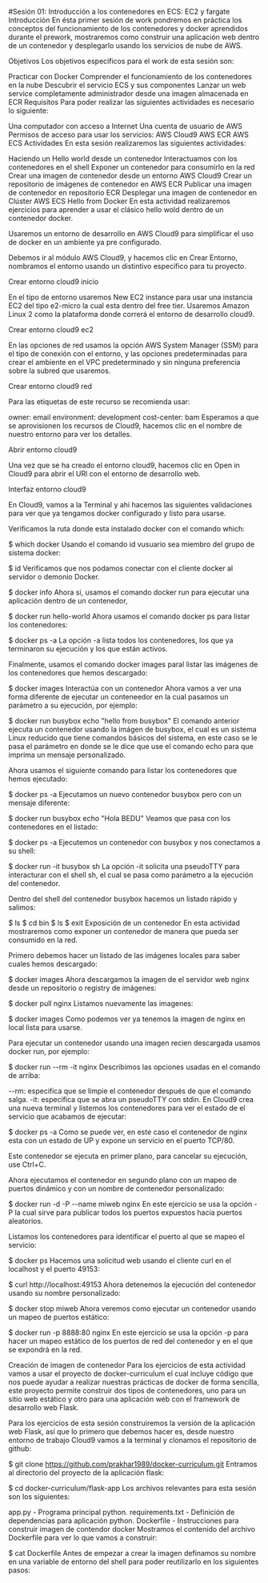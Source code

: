 #Sesión 01: Introducción a los contenedores en ECS: EC2 y fargate
Introducción
En ésta primer sesión de work pondremos en práctica los conceptos del funcionamiento de los contenedores y docker aprendidos durante el prework, mostraremos como construir una aplicación web dentro de un contenedor y desplegarlo usando los servicios de nube de AWS.

Objetivos
Los objetivos especificos para el work de esta sesión son:

Practicar con Docker
Comprender el funcionamiento de los contenedores en la nube
Descubrir el servicio ECS y sus componentes
Lanzar un web service completamente administrador desde una imagen almacenada en ECR
Requisitos
Para poder realizar las siguientes actividades es necesario lo siguiente:

Una computador con acceso a Internet
Una cuenta de usuario de AWS
Permisos de acceso para usar los servicios:
AWS Cloud9
AWS ECR
AWS ECS
Actividades
En esta sesión realizaremos las siguientes actividades:

Haciendo un Hello world desde un contenedor
Interactuamos con los contenedores en el shell
Exponer un contenedor para consumirlo en la red
Crear una imagen de contenedor desde un entorno AWS Cloud9
Crear un repositorio de imágenes de contenedor en AWS ECR
Publicar una imagen de contenedor en repositorio ECR
Desplegar una imagen de contenedor en Clúster AWS ECS
Hello from Docker
En esta actividad realizaremos ejercicios para aprender a usar el clásico hello wold dentro de un contenedor docker.

Usaremos un entorno de desarrollo en AWS Cloud9 para simplificar el uso de docker en un ambiente ya pre configurado.

Debemos ir al módulo AWS Cloud9, y hacemos clic en Crear Entorno, nombramos el entorno usando un distintivo especifico para tu proyecto.

Crear entorno cloud9 inicio

En el tipo de entorno usaremos New EC2 instance para usar una instancia EC2 del tipo e2-micro la cual esta dentro del free tier. Usaremos Amazon Linux 2 como la plataforma donde correrá el entorno de desarrollo cloud9.

Crear entorno cloud9 ec2

En las opciones de red usamos la opción AWS System Manager (SSM) para el tipo de conexión con el entorno, y las opciones predeterminadas para crear el ambiente en el VPC predeterminado y sin ninguna preferencia sobre la subred que usaremos.

Crear entorno cloud9 red

Para las etiquetas de este recurso se recomienda usar:

owner: email
environment: development
cost-center: bam
Esperamos a que se aprovisionen los recursos de Cloud9, hacemos clic en el nombre de nuestro entorno para ver los detalles.

Abrir entorno cloud9

Una vez que se ha creado el entorno cloud9, hacemos clic en Open in Cloud9 para abrir el URl con el entorno de desarrollo web.

Interfaz entorno cloud9

En Cloud9, vamos a la Terminal y ahi hacemos las siguientes validaciones para ver que ya tengamos docker configurado y listo para usarse.

Verificamos la ruta donde esta instalado docker con el comando which:

$ which docker
Usando el comando id vusuario sea miembro del grupo de sistema docker:

$ id
Verificamos que nos podamos conectar con el cliente docker al servidor o demonio Docker.

$ docker info
Ahora si, usamos el comando docker run para ejecutar una aplicación dentro de un contenedor,

$ docker run hello-world
Ahora usamos el comando docker ps para listar los contenedores:

$ docker ps -a
La opción -a lista todos los contenedores, los que ya terminaron su ejecución y los que están activos.

Finalmente, usamos el comando docker images paral listar las imágenes de los contenedores que hemos descargado:

$ docker images
Interactúa con un contenedor
Ahora vamos a ver una forma diferente de ejecutar un conteneedor en la cual pasamos un parámetro a su ejecución, por ejemplo:

$ docker run busybox echo "hello from busybox"
El comando anterior ejecuta un contenedor usando la imágen de busybox, el cual es un sistema Linux reducido que tiene comandos básicos del sistema, en este caso se le pasa el parámetro en donde se le dice que use el comando echo para que imprima un mensaje personalizado.

Ahora usamos el siguiente comando para listar los contenedores que hemos ejecutado:

$ docker ps -a
Ejecutamos un nuevo contenedor busybox pero con un mensaje diferente:

$ docker run busybox echo "Hola BEDU"
Veamos que pasa con los contenedores en el listado:

$ docker ps -a
Ejecutemos un contenedor con busybox y nos conectamos a su shell:

$ docker run -it busybox sh
La opción -it solicita una pseudoTTY para interacturar con el shell sh, el cual se pasa como parámetro a la ejecución del contenedor.

Dentro del shell del contenedor busybox hacemos un listado rápido y salimos:

$ ls
$ cd bin
$ ls
$ exit
Exposición de un contenedor
En esta actividad mostraremos como exponer un contenedor de manera que pueda ser consumido en la red.

Primero debemos hacer un listado de las imágenes locales para saber cuales hemos descargado:

$ docker images
Ahora descargamos la imagen de el servidor web nginx desde un repositorio o registry de imágenes:

$ docker pull nginx
Listamos nuevamente las imagenes:

$ docker images
Como podemos ver ya tenemos la imagen de nginx en local lista para usarse.

Para ejecutar un contenedor usando una imagen recien descargada usamos docker run, por ejemplo:

$ docker run --rm -it nginx
Describimos las opciones usadas en el comando de arriba:

--rm: especifica que se limpie el contenedor después de que el comando salga.
-it: especifica que se abra un pseudoTTY con stdin.
En Cloud9 crea una nueva terminal y listemos los contenedores para ver el estado de el servicio que acabamos de ejecutar:

$ docker ps -a
Como se puede ver, en este caso el contenedor de nginx esta con un estado de UP y expone un servicio en el puerto TCP/80.

Este contenedor se ejecuta en primer plano, para cancelar su ejecución, use Ctrl+C.

Ahora ejecutamos el contenedor en segundo plano con un mapeo de puertos dinámico y con un nombre de contenedor personalizado:

$ docker run -d -P --name miweb nginx
En este ejercicio se usa la opción -P la cual sirve para publicar todos los puertos expuestos hacia puertos aleatorios.

Listamos los contenedores para identificar el puerto al que se mapeo el servicio:

$ docker ps
Hacemos una solicitud web usando el cliente curl en el localhost y el puerto 49153:

$ curl http://localhost:49153
Ahora detenemos la ejecución del contenedor usando su nombre personalizado:

$ docker stop miweb
Ahora veremos como ejecutar un contenedor usando un mapeo de puertos estático:

$ docker run -p 8888:80 nginx
En este ejercicio se usa la opción -p para hacer un mapeo estático de los puertos de red del contenedor y en el que se expondrá en la red.

Creación de imagen de contenedor
Para los ejercicios de esta actividad vamos a usar el proyecto de docker-curriculum el cual incluye código que nos puede ayudar a realizar nuestras prácticas de docker de forma sencilla, este proyecto permite construir dos tipos de contenedores, uno para un sitio web estático y otro para una aplicación web con el framework de desarrollo web Flask.

Para los ejercicios de esta sesión construiremos la versión de la aplicación web Flask, así que lo primero que debemos hacer es, desde nuestro entorno de trabajo Cloud9 vamos a la terminal y clonamos el repositorio de github:

$ git clone https://github.com/prakhar1989/docker-curriculum.git
Entramos al directorio del proyecto de la aplicación flask:

$ cd docker-curriculum/flask-app
Los archivos relevantes para esta sesión son los siguientes:

app.py - Programa principal python.
requirements.txt - Definición de dependencias para aplicación python.
Dockerfile - Instrucciones para construir imagen de contendor docker
Mostramos el contenido del archivo Dockerfile para ver lo que vamos a construir:

$ cat Dockerfile
Antes de empezar a crear la imagen definamos su nombre en una variable de entorno del shell para poder reutilizarlo en los siguientes pasos:
